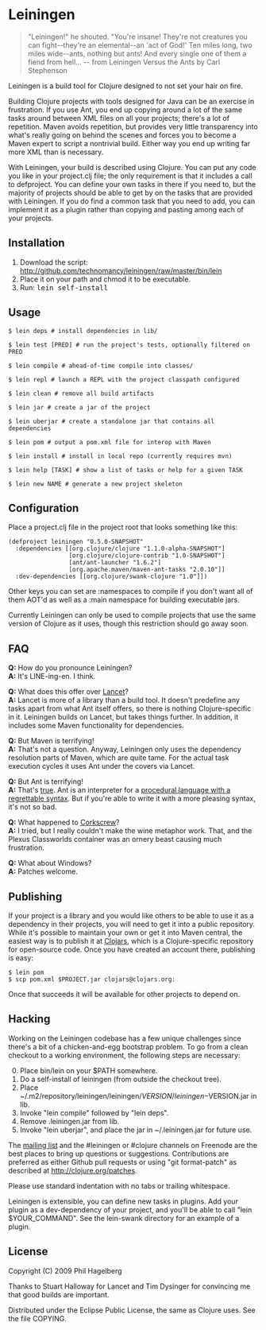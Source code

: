# Leiningen

> "Leiningen!" he shouted. "You're insane! They're not creatures you can
> fight--they're an elemental--an 'act of God!' Ten miles long, two
> miles wide--ants, nothing but ants! And every single one of them a
> fiend from hell...
> -- from Leiningen Versus the Ants by Carl Stephenson

Leiningen is a build tool for Clojure designed to not set your hair on fire.

Building Clojure projects with tools designed for Java can be an
exercise in frustration. If you use Ant, you end up copying around a
lot of the same tasks around between XML files on all your projects;
there's a lot of repetition. Maven avoids repetition, but provides
very little transparency into what's really going on behind the scenes
and forces you to become a Maven expert to script a nontrivial
build. Either way you end up writing far more XML than is necessary.

With Leiningen, your build is described using Clojure. You can put any
code you like in your project.clj file; the only requirement is that
it includes a call to defproject. You can define your own tasks in
there if you need to, but the majority of projects should be able to
get by on the tasks that are provided with Leiningen. If you do find a
common task that you need to add, you can implement it as a plugin
rather than copying and pasting among each of your projects.

## Installation

1. Download the script: http://github.com/technomancy/leiningen/raw/master/bin/lein
2. Place it on your path and chmod it to be executable.
3. Run: <tt>lein self-install</tt>

## Usage

    $ lein deps # install dependencies in lib/

    $ lein test [PRED] # run the project's tests, optionally filtered on PRED

    $ lein compile # ahead-of-time compile into classes/

    $ lein repl # launch a REPL with the project classpath configured

    $ lein clean # remove all build artifacts

    $ lein jar # create a jar of the project

    $ lein uberjar # create a standalone jar that contains all dependencies

    $ lein pom # output a pom.xml file for interop with Maven

    $ lein install # install in local repo (currently requires mvn)

    $ lein help [TASK] # show a list of tasks or help for a given TASK

    $ lein new NAME # generate a new project skeleton

## Configuration

Place a project.clj file in the project root that looks something like this: 

    (defproject leiningen "0.5.0-SNAPSHOT"
      :dependencies [[org.clojure/clojure "1.1.0-alpha-SNAPSHOT"]
                     [org.clojure/clojure-contrib "1.0-SNAPSHOT"]
                     [ant/ant-launcher "1.6.2"]
                     [org.apache.maven/maven-ant-tasks "2.0.10"]]
      :dev-dependencies [[org.clojure/swank-clojure "1.0"]])

Other keys you can set are :namespaces to compile if you don't want
all of them AOT'd as well as a :main namespace for building executable jars.

Currently Leiningen can only be used to compile projects that use the
same version of Clojure as it uses, though this restriction should go
away soon.

## FAQ

**Q:** How do you pronounce Leiningen?  
**A:** It's LINE-ing-en. I think.

**Q:** What does this offer over [Lancet](http://github.com/stuarthalloway/lancet)?  
**A:** Lancet is more of a library than a build tool. It doesn't predefine
   any tasks apart from what Ant itself offers, so there is nothing
   Clojure-specific in it. Leiningen builds on Lancet, but takes
   things further. In addition, it includes some Maven functionality
   for dependencies.

**Q:** But Maven is terrifying!  
**A:** That's not a question. Anyway, Leiningen only uses the dependency
   resolution parts of Maven, which are quite tame. For the actual
   task execution cycles it uses Ant under the covers via Lancet.

**Q:** But Ant is terrifying!  
**A:** That's [true](http://www.defmacro.org/ramblings/lisp.html). Ant is
   an interpreter for a [procedural language with a regrettable 
   syntax](http://blogs.tedneward.com/2005/08/22/When+Do+You+Use+XML+Again.aspx).
   But if you're able to write it with a more pleasing syntax, it's
   not so bad.

**Q:** What happened to [Corkscrew](http://github.com/technomancy/corkscrew)?  
**A:** I tried, but I really couldn't make the wine metaphor work. That,
   and the Plexus Classworlds container was an ornery beast causing
   much frustration.

**Q:** What about Windows?  
**A:** Patches welcome.

## Publishing

If your project is a library and you would like others to be able to
use it as a dependency in their projects, you will need to get it into
a public repository. While it's possible to maintain your own or get
it into Maven central, the easiest way is to publish it at
[Clojars](http://clojars.org), which is a Clojure-specific repository
for open-source code. Once you have created an account there,
publishing is easy:

    $ lein pom
    $ scp pom.xml $PROJECT.jar clojars@clojars.org:

Once that succeeds it will be available for other projects to depend on.

## Hacking

Working on the Leiningen codebase has a few unique challenges since
there's a bit of a chicken-and-egg bootstrap problem. To go from a
clean checkout to a working environment, the following steps are
necessary:

0. Place bin/lein on your $PATH somewhere.
1. Do a self-install of leiningen (from outside the checkout tree).
2. Place ~/.m2/repository/leiningen/leiningen/$VERSION/leiningen-$VERSION.jar in lib.
3. Invoke "lein compile" followed by "lein deps".
4. Remove .leiningen.jar from lib.
5. Invoke "lein uberjar", and place the jar in ~/.leiningen.jar for
   future use.

The [mailing list](http://groups.google.com/group/clojure) and the
#leiningen or #clojure channels on Freenode are the best places to
bring up questions or suggestions. Contributions are preferred as
either Github pull requests or using "git format-patch" as described
at http://clojure.org/patches.

Please use standard indentation with no tabs or trailing whitespace.

Leiningen is extensible, you can define new tasks in plugins. Add your
plugin as a dev-dependency of your project, and you'll be able to call
"lein $YOUR_COMMAND". See the lein-swank directory for an example of a
plugin.

## License

Copyright (C) 2009 Phil Hagelberg

Thanks to Stuart Halloway for Lancet and Tim Dysinger for convincing
me that good builds are important.

Distributed under the Eclipse Public License, the same as Clojure
uses. See the file COPYING.
